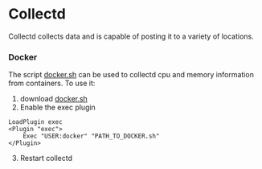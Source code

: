 # Collectd
Collectd collects data and is capable of posting it to a variety of locations.

### Docker
The script [docker.sh](../ansible/roles/collectd/congigure/templates/docker.sh) can be used to collectd cpu and memory information from containers.
To use it:
1. download [docker.sh](../ansible/roles/collectd/congigure/templates/docker.sh)
2. Enable the exec plugin
```
LoadPlugin exec
<Plugin "exec">
	Exec "USER:docker" "PATH_TO_DOCKER.sh"
</Plugin>
```
3. Restart collectd